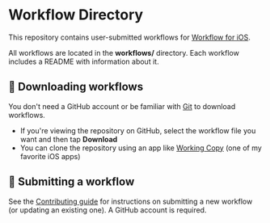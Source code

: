 # Workflow Directory

This repository contains user-submitted workflows for [Workflow for iOS](https://itunes.apple.com/us/app/workflow/id915249334?mt=8&uo=4&at=10l64N).

All workflows are located in the **workflows/** directory. Each workflow includes a README with information about it.

## 📲 Downloading workflows

You don't need a GitHub account or be familiar with [Git](https://en.wikipedia.org/wiki/Git) to download workflows.

- If you're viewing the repository on GitHub, select the workflow file you want and then tap **Download**
- You can clone the repository using an app like [Working Copy](https://itunes.apple.com/us/app/working-copy-powerful-git-client/id896694807?mt=8&uo=4&at=10l64N) (one of my favorite iOS apps) 

## 📮 Submitting a workflow

See the [Contributing guide](CONTRIBUTING.md) for instructions on submitting a new workflow (or updating an existing one). A GitHub account is required.
